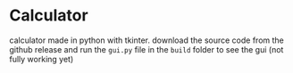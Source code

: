 # Calculator

calculator made in python with tkinter. download the source code from the github release and run the `gui.py` file in the `build` folder to see the gui (not fully working yet)
